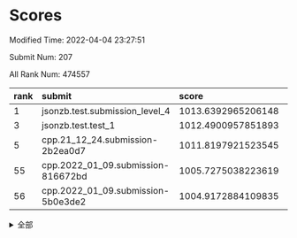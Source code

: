 # Scores

Modified Time: 2022-04-04 23:27:51

Submit Num: 207

All Rank Num: 474557

| rank |               submit               |       score        |       sigma        | pk_num |
| :--- | :--------------------------------- | :----------------- | :----------------- | :----- |
| 1    | jsonzb.test.submission_level_4     | 1013.6392965206148 | 0.8204671196393952 | 9170   |
| 3    | jsonzb.test.test_1                 | 1012.4900957851893 | 0.8242667837817484 | 9173   |
| 5    | cpp.21_12_24.submission-2b2ea0d7   | 1011.8197921523545 | 0.7913580656271068 | 9174   |
| 55   | cpp.2022_01_09.submission-816672bd | 1005.7275038223619 | 0.720407730130367  | 9171   |
| 56   | cpp.2022_01_09.submission-5b0e3de2 | 1004.9172884109835 | 0.7227334725654334 | 9168   |


<details>
<summary>全部</summary>

| rank |                 submit                 |       score        |       sigma        | pk_num |
| :--- | :------------------------------------- | :----------------- | :----------------- | :----- |
| 1    | jsonzb.test.submission_level_4         | 1013.6392965206148 | 0.8204671196393952 | 9170   |
| 2    | gobigger.level_3.submission_level_3_18 | 1012.505581443455  | 0.771289609629637  | 9166   |
| 3    | jsonzb.test.test_1                     | 1012.4900957851893 | 0.8242667837817484 | 9173   |
| 4    | gobigger.level_3.submission_level_3_10 | 1012.1438662130452 | 0.7724772286593649 | 9173   |
| 5    | cpp.21_12_24.submission-2b2ea0d7       | 1011.8197921523545 | 0.7913580656271068 | 9174   |
| 6    | gobigger.level_3.submission_level_3_49 | 1011.5930982371663 | 0.7906002094260131 | 9170   |
| 7    | gobigger.level_3.submission_level_3_32 | 1011.2237793113019 | 0.7855782519194981 | 9168   |
| 8    | gobigger.level_3.submission_level_3_44 | 1011.1430438925577 | 0.7921326658561936 | 9169   |
| 9    | gobigger.level_3.submission_level_3_45 | 1011.1206663999632 | 0.769516291599532  | 9168   |
| 10   | gobigger.level_3.submission_level_3_21 | 1011.0082393421718 | 0.738590353373342  | 9171   |
| 11   | gobigger.level_3.submission_level_3_11 | 1010.8778112483201 | 0.7656383428983878 | 9173   |
| 12   | gobigger.level_3.submission_level_3_5  | 1010.7542392058818 | 0.7658231408128031 | 9169   |
| 13   | gobigger.level_3.submission_level_3_2  | 1010.6518614568097 | 0.7448703225592856 | 9173   |
| 14   | gobigger.level_3.submission_level_3_15 | 1010.6232367751198 | 0.8145286104927212 | 9165   |
| 15   | gobigger.level_3.submission_level_3_42 | 1010.6096338871826 | 0.7795956282819605 | 9170   |
| 16   | gobigger.level_3.submission_level_3_25 | 1010.6069237601986 | 0.7525902354625292 | 9175   |
| 17   | gobigger.level_3.submission_level_3_27 | 1010.5345489857622 | 0.7700353475360873 | 9173   |
| 18   | gobigger.level_3.submission_level_3_1  | 1010.5281874614869 | 0.7619294174240685 | 9167   |
| 19   | gobigger.level_3.submission_level_3_39 | 1010.4429249564656 | 0.7890476215571947 | 9165   |
| 20   | gobigger.level_3.submission_level_3_4  | 1010.301306480895  | 0.7497583648150796 | 9177   |
| 21   | gobigger.level_3.submission_level_3_16 | 1010.229105591941  | 0.761346798320436  | 9169   |
| 22   | gobigger.level_3.submission_level_3_30 | 1010.1937312728277 | 0.7533022112420715 | 9169   |
| 23   | gobigger.level_3.submission_level_3_48 | 1010.1109220944858 | 0.7424007207737899 | 9172   |
| 24   | gobigger.level_3.submission_level_3_0  | 1010.0464216281538 | 0.7756634310720283 | 9172   |
| 25   | gobigger.level_3.submission_level_3_13 | 1010.012026755915  | 0.7667335149328567 | 9172   |
| 26   | gobigger.level_3.submission_level_3_43 | 1009.908980121894  | 0.747072803380658  | 9166   |
| 27   | gobigger.level_3.submission_level_3_23 | 1009.8884987824958 | 0.7578900231695718 | 9170   |
| 28   | gobigger.level_3.submission_level_3_8  | 1009.8680634418253 | 0.7441077852699404 | 9172   |
| 29   | gobigger.level_3.submission_level_3_37 | 1009.8484244515047 | 0.7720030771723041 | 9169   |
| 30   | gobigger.level_3.submission_level_3_36 | 1009.8304258516262 | 0.7405752253585822 | 9170   |
| 31   | gobigger.level_3.submission_level_3_41 | 1009.804041494511  | 0.7542546167168137 | 9175   |
| 32   | gobigger.level_3.submission_level_3_31 | 1009.7833726112934 | 0.7698701461054293 | 9169   |
| 33   | gobigger.level_3.submission_level_3_38 | 1009.7551022430483 | 0.7646122068486759 | 9174   |
| 34   | gobigger.level_3.submission_level_3_19 | 1009.6764628852377 | 0.7473040937185448 | 9170   |
| 35   | gobigger.level_3.submission_level_3_6  | 1009.6090187118538 | 0.7716783141311495 | 9167   |
| 36   | gobigger.level_3.submission_level_3_46 | 1009.4354687071104 | 0.7278084222545448 | 9164   |
| 37   | gobigger.level_3.submission_level_3_3  | 1009.3961832370763 | 0.7455249851748961 | 9171   |
| 38   | gobigger.level_3.submission_level_3_29 | 1009.3807442456393 | 0.7368724036302027 | 9167   |
| 39   | gobigger.level_3.submission_level_3_35 | 1009.3287394046957 | 0.754124413149126  | 9170   |
| 40   | gobigger.level_3.submission_level_3_47 | 1009.320915172976  | 0.7555097569770767 | 9166   |
| 41   | gobigger.level_3.submission_level_3_26 | 1009.1848720446516 | 0.7567560979124114 | 9173   |
| 42   | gobigger.level_3.submission_level_3_12 | 1009.1597816962459 | 0.7575550677477263 | 9166   |
| 43   | gobigger.level_3.submission_level_3_28 | 1009.1110783936277 | 0.7470139091527146 | 9172   |
| 44   | gobigger.level_3.submission_level_3_17 | 1008.9973228347134 | 0.757534820759339  | 9171   |
| 45   | gobigger.level_3.submission_level_3_22 | 1008.9203393906791 | 0.7477545692218868 | 9170   |
| 46   | gobigger.level_3.submission_level_3_14 | 1008.8801342427408 | 0.762937358981709  | 9175   |
| 47   | gobigger.level_3.submission_level_3_20 | 1008.7618475889833 | 0.7461780958468396 | 9174   |
| 48   | gobigger.level_3.submission_level_3_7  | 1008.7478719220646 | 0.7320124547052513 | 9169   |
| 49   | gobigger.level_3.submission_level_3_34 | 1008.6537793451378 | 0.7399485261581051 | 9166   |
| 50   | gobigger.level_3.submission_level_3_40 | 1008.6260152838322 | 0.7397913882411512 | 9169   |
| 51   | gobigger.level_3.submission_level_3_9  | 1008.4662013834811 | 0.7596253076186888 | 9167   |
| 52   | gobigger.level_3.submission_level_3_24 | 1008.1682871339409 | 0.7301755123411734 | 9170   |
| 53   | gobigger.level_3.submission_level_3_33 | 1007.9063714715062 | 0.7434869045669533 | 9165   |
| 54   | gobigger.level_1.submission_level_1_34 | 1006.003446408173  | 0.7049933116215836 | 9170   |
| 55   | cpp.2022_01_09.submission-816672bd     | 1005.7275038223619 | 0.720407730130367  | 9171   |
| 56   | cpp.2022_01_09.submission-5b0e3de2     | 1004.9172884109835 | 0.7227334725654334 | 9168   |
| 57   | gobigger.level_1.submission_level_1_37 | 1004.7105332900727 | 0.7266575056848478 | 9174   |
| 58   | gobigger.level_1.submission_level_1_48 | 1004.5283087031102 | 0.7200430136597658 | 9171   |
| 59   | gobigger.level_1.submission_level_1_28 | 1004.49234031163   | 0.7189568234851411 | 9171   |
| 60   | gobigger.level_1.submission_level_1_4  | 1004.4656912988855 | 0.7080001912483448 | 9168   |
| 61   | gobigger.level_1.submission_level_1_31 | 1004.4443295286062 | 0.715361631090216  | 9171   |
| 62   | gobigger.level_1.submission_level_1_5  | 1004.2798870254095 | 0.7072014435224407 | 9170   |
| 63   | gobigger.level_1.submission_level_1_36 | 1004.2708813651138 | 0.7313765001154225 | 9169   |
| 64   | gobigger.level_1.submission_level_1_32 | 1004.2574404397874 | 0.7197921829646817 | 9173   |
| 65   | gobigger.level_1.submission_level_1_14 | 1004.1954281186131 | 0.7307355792902941 | 9169   |
| 66   | gobigger.level_1.submission_level_1_11 | 1004.1946634849473 | 0.7141216288977333 | 9168   |
| 67   | gobigger.level_1.submission_level_1_49 | 1004.1752396539569 | 0.7090134862335145 | 9174   |
| 68   | gobigger.level_1.submission_level_1_9  | 1004.0737849576387 | 0.7166817661906404 | 9170   |
| 69   | gobigger.level_1.submission_level_1_21 | 1004.0175137921063 | 0.7103745179514341 | 9171   |
| 70   | gobigger.level_1.submission_level_1_13 | 1003.9388139341195 | 0.721673813476967  | 9171   |
| 71   | gobigger.level_1.submission_level_1_2  | 1003.8439427555803 | 0.7267122099720472 | 9171   |
| 72   | gobigger.level_1.submission_level_1_22 | 1003.8157787862707 | 0.7144282591108607 | 9175   |
| 73   | gobigger.level_1.submission_level_1_46 | 1003.763850980217  | 0.7143761374168192 | 9171   |
| 74   | gobigger.level_1.submission_level_1_17 | 1003.5790640948717 | 0.7105357617146701 | 9168   |
| 75   | gobigger.level_1.submission_level_1_25 | 1003.5497874657484 | 0.7207526594676952 | 9169   |
| 76   | gobigger.level_1.submission_level_1_40 | 1003.5355299497293 | 0.7193618096943253 | 9167   |
| 77   | gobigger.level_1.submission_level_1_39 | 1003.515668956663  | 0.7218506478063399 | 9170   |
| 78   | gobigger.level_1.submission_level_1_24 | 1003.417611865165  | 0.7178456319569466 | 9171   |
| 79   | gobigger.level_1.submission_level_1_47 | 1003.3914547446536 | 0.7219798195188467 | 9171   |
| 80   | gobigger.level_1.submission_level_1_26 | 1003.2142499421653 | 0.7153618040919224 | 9170   |
| 81   | gobigger.level_1.submission_level_1_23 | 1003.1703666355243 | 0.7150579179428203 | 9171   |
| 82   | gobigger.level_1.submission_level_1_41 | 1003.126498232769  | 0.7061378297099663 | 9173   |
| 83   | gobigger.level_1.submission_level_1_12 | 1003.09680802594   | 0.7199588530389164 | 9169   |
| 84   | gobigger.level_1.submission_level_1_20 | 1003.0382955882161 | 0.7080435784222784 | 9175   |
| 85   | gobigger.level_1.submission_level_1_27 | 1003.025611172842  | 0.7042319553231023 | 9169   |
| 86   | gobigger.level_1.submission_level_1_44 | 1003.0061301006683 | 0.7104647329478158 | 9172   |
| 87   | gobigger.level_1.submission_level_1_15 | 1002.888035740348  | 0.7243946094294486 | 9173   |
| 88   | gobigger.level_1.submission_level_1_29 | 1002.8070068046375 | 0.7040203684730579 | 9172   |
| 89   | gobigger.level_1.submission_level_1_35 | 1002.6178779158084 | 0.7082450848335188 | 9174   |
| 90   | gobigger.level_1.submission_level_1_8  | 1002.5998246056346 | 0.718959648661654  | 9164   |
| 91   | gobigger.level_1.submission_level_1_42 | 1002.5034202002124 | 0.713066439442271  | 9170   |
| 92   | gobigger.level_1.submission_level_1_7  | 1002.4231339059872 | 0.7350680268084591 | 9170   |
| 93   | gobigger.level_1.submission_level_1_16 | 1002.3208780714795 | 0.7107488002194952 | 9167   |
| 94   | gobigger.level_1.submission_level_1_19 | 1002.2761936233501 | 0.7133540291587909 | 9173   |
| 95   | gobigger.level_1.submission_level_1_30 | 1002.261980625572  | 0.7214829795179786 | 9173   |
| 96   | gobigger.level_1.submission_level_1_0  | 1002.2578632282905 | 0.7154134225077052 | 9172   |
| 97   | gobigger.level_1.submission_level_1_10 | 1002.2571172188052 | 0.7105939794953865 | 9169   |
| 98   | gobigger.level_1.submission_level_1_33 | 1002.1979068392524 | 0.7124500740959941 | 9163   |
| 99   | gobigger.level_1.submission_level_1_45 | 1002.13049637821   | 0.7134872177338537 | 9166   |
| 100  | gobigger.level_1.submission_level_1_6  | 1002.1230973645354 | 0.7200498662000661 | 9164   |
| 101  | gobigger.level_1.submission_level_1_38 | 1002.0892955579583 | 0.7180794293123107 | 9169   |
| 102  | gobigger.level_1.submission_level_1_3  | 1002.0326315615359 | 0.7110603467705326 | 9163   |
| 103  | gobigger.level_1.submission_level_1_43 | 1001.6360238650926 | 0.7184598135976821 | 9170   |
| 104  | gobigger.level_1.submission_level_1_18 | 1001.4238153364598 | 0.7087023971144236 | 9170   |
| 105  | gobigger.level_1.submission_level_1_1  | 1001.3958094495371 | 0.7103579516766707 | 9171   |
| 106  | gobigger.random.submission_random_27   | 997.7218156180312  | 0.7073231145139561 | 9174   |
| 107  | gobigger.random.submission_random_39   | 997.5752059611237  | 0.6994635818638744 | 9171   |
| 108  | gobigger.random.submission_random_16   | 997.3069413289894  | 0.7219221929735438 | 9172   |
| 109  | gobigger.random.submission_random_35   | 997.1800254921329  | 0.7126920758678422 | 9170   |
| 110  | gobigger.random.submission_random_21   | 997.0651214672245  | 0.7066630393298977 | 9177   |
| 111  | gobigger.random.submission_random_38   | 997.0216364160021  | 0.7110618944637879 | 9169   |
| 112  | gobigger.random.submission_random_25   | 997.0204926755962  | 0.7044825036694481 | 9173   |
| 113  | gobigger.random.submission_random_49   | 996.9100915080894  | 0.7189197955457242 | 9165   |
| 114  | gobigger.random.submission_random_0    | 996.741581278446   | 0.7063667017912968 | 9169   |
| 115  | gobigger.random.submission_random_45   | 996.710140836912   | 0.7014935278659357 | 9174   |
| 116  | gobigger.random.submission_random_4    | 996.6184110806363  | 0.6964758947937633 | 9173   |
| 117  | gobigger.random.submission_random_10   | 996.610200270707   | 0.6990336206290519 | 9176   |
| 118  | gobigger.random.submission_random_26   | 996.607951997892   | 0.703074397216929  | 9167   |
| 119  | gobigger.random.submission_random_42   | 996.5054868084078  | 0.7072910582707441 | 9172   |
| 120  | gobigger.random.submission_random_1    | 996.454101988059   | 0.7060834412021805 | 9168   |
| 121  | gobigger.random.submission_random_31   | 996.4373533431666  | 0.7148462292982289 | 9165   |
| 122  | gobigger.random.submission_random_37   | 996.3639731272893  | 0.7123615103162244 | 9172   |
| 123  | gobigger.random.submission_random_41   | 996.3472803207344  | 0.7078564225440341 | 9172   |
| 124  | gobigger.random.submission_random_34   | 996.3455373028045  | 0.7088099877387397 | 9167   |
| 125  | gobigger.random.submission_random_46   | 996.3124862872226  | 0.7037569670416401 | 9169   |
| 126  | gobigger.random.submission_random_3    | 996.2888559186342  | 0.703540083230468  | 9169   |
| 127  | gobigger.random.submission_random_7    | 996.286422753736   | 0.7057959526980644 | 9174   |
| 128  | gobigger.random.submission_random_28   | 996.1624449513108  | 0.7144727658289388 | 9170   |
| 129  | gobigger.random.submission_random_36   | 996.1319007104748  | 0.7194514564194843 | 9169   |
| 130  | gobigger.random.submission_random_14   | 996.1007087102005  | 0.7069210203300141 | 9170   |
| 131  | gobigger.random.submission_random_9    | 996.0875037137675  | 0.7087574955837729 | 9168   |
| 132  | gobigger.random.submission_random_44   | 996.0818893216938  | 0.705199629761037  | 9174   |
| 133  | gobigger.random.submission_random_30   | 995.9260618637786  | 0.7099966109220971 | 9168   |
| 134  | gobigger.random.submission_random_18   | 995.893867061012   | 0.7310965833850602 | 9172   |
| 135  | gobigger.random.submission_random_17   | 995.7934750091102  | 0.7279959082939568 | 9167   |
| 136  | gobigger.random.submission_random_2    | 995.7567162400417  | 0.7203231456651992 | 9173   |
| 137  | gobigger.random.submission_random_5    | 995.7418738965154  | 0.7177670746657152 | 9175   |
| 138  | gobigger.random.submission_random_11   | 995.7063677179707  | 0.7264484692101764 | 9169   |
| 139  | gobigger.random.submission_random_13   | 995.6922946203892  | 0.7012988642015192 | 9175   |
| 140  | gobigger.random.submission_random_47   | 995.689977750072   | 0.6970797794520104 | 9169   |
| 141  | gobigger.random.submission_random_48   | 995.6887749340709  | 0.7122467549902222 | 9177   |
| 142  | gobigger.random.submission_random_19   | 995.617091531515   | 0.7045332612786782 | 9178   |
| 143  | gobigger.random.submission_random_12   | 995.4939050678774  | 0.7172679564664273 | 9173   |
| 144  | gobigger.random.submission_random_23   | 995.3857525699746  | 0.701261754664368  | 9167   |
| 145  | gobigger.random.submission_random_22   | 995.3041473558047  | 0.702610234050586  | 9166   |
| 146  | gobigger.random.submission_random_33   | 995.2524156306885  | 0.71254920746721   | 9174   |
| 147  | gobigger.random.submission_random_8    | 995.2290064083573  | 0.7172811434223149 | 9171   |
| 148  | gobigger.random.submission_random_20   | 995.1851133699935  | 0.7134473390677677 | 9169   |
| 149  | gobigger.random.submission_random_29   | 995.1715170955447  | 0.7123556858455957 | 9171   |
| 150  | gobigger.random.submission_random_15   | 995.1231519651637  | 0.7215475489713398 | 9169   |
| 151  | gobigger.random.submission_random_24   | 995.1058002279602  | 0.7241912868549492 | 9166   |
| 152  | gobigger.random.submission_random_32   | 995.1054328514193  | 0.7216483171502226 | 9168   |
| 153  | gobigger.random.submission_random_40   | 994.972253402142   | 0.7042055778018985 | 9171   |
| 154  | gobigger.level_2.submission_level_2_20 | 994.8863360055609  | 0.7207080322629592 | 9170   |
| 155  | gobigger.random.submission_random_43   | 994.2977803035428  | 0.7111818513850942 | 9167   |
| 156  | gobigger.random.submission_random_6    | 994.0962929301108  | 0.7277153810273154 | 9171   |
| 157  | gobigger.level_2.submission_level_2_13 | 993.8715948506286  | 0.7214587280383139 | 9169   |
| 158  | gobigger.level_2.submission_level_2_39 | 993.7604934005738  | 0.7298420906082245 | 9176   |
| 159  | gobigger.level_2.submission_level_2_27 | 993.752914033391   | 0.7319596565734467 | 9168   |
| 160  | gobigger.level_2.submission_level_2_0  | 993.6363064548163  | 0.7386046960548974 | 9166   |
| 161  | gobigger.level_2.submission_level_2_9  | 993.2958085040382  | 0.7526920408007285 | 9171   |
| 162  | gobigger.level_2.submission_level_2_37 | 993.2293641698143  | 0.7364130169985736 | 9165   |
| 163  | gobigger.level_2.submission_level_2_23 | 993.227836107302   | 0.7251222269870409 | 9170   |
| 164  | gobigger.level_2.submission_level_2_17 | 993.1690699335477  | 0.7314615406707669 | 9169   |
| 165  | gobigger.level_2.submission_level_2_15 | 993.1631807064748  | 0.7350622521014543 | 9167   |
| 166  | gobigger.level_2.submission_level_2_49 | 993.005826839685   | 0.7318535759346525 | 9173   |
| 167  | gobigger.level_2.submission_level_2_26 | 992.9420651955395  | 0.7373279621925523 | 9163   |
| 168  | gobigger.level_2.submission_level_2_7  | 992.8749389127422  | 0.7421532744553947 | 9169   |
| 169  | gobigger.level_2.submission_level_2_2  | 992.8402446648403  | 0.742185333584941  | 9170   |
| 170  | gobigger.level_2.submission_level_2_46 | 992.787509854271   | 0.7239988019376548 | 9170   |
| 171  | gobigger.level_2.submission_level_2_22 | 992.7448919471556  | 0.7359298130326218 | 9171   |
| 172  | gobigger.level_2.submission_level_2_6  | 992.6520491311479  | 0.7495336691197453 | 9169   |
| 173  | gobigger.level_2.submission_level_2_42 | 992.5600201602934  | 0.7277987531699045 | 9169   |
| 174  | gobigger.level_2.submission_level_2_31 | 992.4647635810205  | 0.7349459440038574 | 9168   |
| 175  | gobigger.level_2.submission_level_2_38 | 992.4557642315417  | 0.7264782394752787 | 9168   |
| 176  | gobigger.level_2.submission_level_2_48 | 992.4390608622863  | 0.7492000484854792 | 9165   |
| 177  | gobigger.level_2.submission_level_2_18 | 992.4233369819403  | 0.733054626071937  | 9169   |
| 178  | gobigger.level_2.submission_level_2_40 | 992.4196135242099  | 0.7631519339671432 | 9172   |
| 179  | gobigger.level_2.submission_level_2_41 | 992.4140919616441  | 0.7328168062134208 | 9169   |
| 180  | gobigger.level_2.submission_level_2_43 | 992.396564155296   | 0.7347849902759679 | 9173   |
| 181  | gobigger.level_2.submission_level_2_21 | 992.3500696720913  | 0.7296179355151236 | 9176   |
| 182  | gobigger.level_2.submission_level_2_19 | 992.1993162882584  | 0.7305228485715575 | 9175   |
| 183  | gobigger.level_2.submission_level_2_47 | 992.1758447476083  | 0.7441857212118121 | 9169   |
| 184  | gobigger.level_2.submission_level_2_33 | 992.044384337714   | 0.7403683754942245 | 9170   |
| 185  | gobigger.level_2.submission_level_2_25 | 992.0161676582941  | 0.7483607014537739 | 9171   |
| 186  | gobigger.level_2.submission_level_2_34 | 991.9604155457226  | 0.7428230399314483 | 9163   |
| 187  | gobigger.level_2.submission_level_2_29 | 991.8984631373086  | 0.7351214670341449 | 9172   |
| 188  | gobigger.level_2.submission_level_2_32 | 991.8970143006592  | 0.7435013328817502 | 9166   |
| 189  | gobigger.level_2.submission_level_2_3  | 991.8532738359626  | 0.7313921016501603 | 9171   |
| 190  | gobigger.level_2.submission_level_2_1  | 991.7491464088079  | 0.7470915859028072 | 9172   |
| 191  | gobigger.level_2.submission_level_2_24 | 991.7269892503567  | 0.7584978960645178 | 9169   |
| 192  | gobigger.level_2.submission_level_2_35 | 991.7013561016935  | 0.7390119350834388 | 9170   |
| 193  | gobigger.level_2.submission_level_2_30 | 991.6099144257496  | 0.7530966367540676 | 9167   |
| 194  | gobigger.level_2.submission_level_2_4  | 991.5524104456283  | 0.7361156930587568 | 9163   |
| 195  | gobigger.level_2.submission_level_2_10 | 991.5005113733935  | 0.7648604016989934 | 9168   |
| 196  | gobigger.level_2.submission_level_2_12 | 991.4721512857748  | 0.7607625545594551 | 9168   |
| 197  | gobigger.level_2.submission_level_2_11 | 991.3824326147063  | 0.7513043506690101 | 9172   |
| 198  | gobigger.level_2.submission_level_2_28 | 991.2915621828151  | 0.76516854217217   | 9170   |
| 199  | gobigger.level_2.submission_level_2_45 | 991.2555420772889  | 0.7394021178530901 | 9175   |
| 200  | gobigger.level_2.submission_level_2_8  | 991.1415140369834  | 0.7638579412935216 | 9177   |
| 201  | gobigger.level_2.submission_level_2_14 | 991.0610366096043  | 0.7428949690785069 | 9173   |
| 202  | gobigger.level_2.submission_level_2_44 | 990.970435641735   | 0.7717360981040067 | 9171   |
| 203  | gobigger.level_2.submission_level_2_5  | 990.8454574399029  | 0.7545504848590979 | 9176   |
| 204  | gobigger.level_2.submission_level_2_36 | 990.1702012824854  | 0.7779759856679545 | 9171   |
| 205  | gobigger.level_2.submission_level_2_16 | 988.784015399776   | 0.8054310732428438 | 9170   |
| 206  | gobigger.none.submission_none_1        | 977.4265246292402  | 1.3057540043298965 | 9174   |
| 207  | gobigger.none.submission_none_0        | 976.2876994209901  | 1.4295216882365211 | 9174   |

</details>